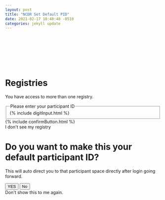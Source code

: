 ```yaml
---
layout: post
title: "NCDR Set Default PID"
date: 2021-02-17 10:40:48 -0510
categories: jekyll update
---
```


<div class="bg_acc flex justify_center texture_dust m-b_5">
<div class="b_n3 bg_success br_3 br_circle br_solid br_white-9 flex_none m-b_n5 m-t_5 m-x_auto p_3 shadow_overlap-light c_white " style="width:100px;height:100px;align-content: center; justify-content: center;display: grid;">
            <span class="fa-stack c_white  font_5">
            <i class="fas fa-file fa-stack-2x"></i>
            <i class="fas fa-cog fa-stack-1x c_success m-t_3"></i>
            </span>  
</div>
</div>
<div class="m_auto max-w_30 p-y_5">
<h1>Registries</h1>
<p>You have access to more than one registry. </p>
    <fieldset>
    <legend
            class="label-holder flex font-size_up font_medium p-y_2">
        <!----> <span class="flex_shrink">Please enter your participant ID
        </span>
    </legend>
    <div class="flex flex_row justify_center">
    {% include digitInput.html %}
    </div>
    </fieldset>
{% include confirmButton.html %}
</div>
<div class="br-t_1 br_solid br_black-3 bg_black-1 text_center p_3 m-t_auto shadow_n1"><a class="link c_primary-n1">I don't see my registry</a></div>
<div class="absolute b_0 bg_black-7 l_0 r_0 t_0 z_5">
<div class="bg_white flex flex_column justify_start m-t_5 m-x_auto m-y_5 m-y_auto max-w_35 shadow_overlap-bold">
<div class="flex_shirink p_5">
<h1>Do you want to make this your default participant ID?</h1>
<p class="font_1">This will auto direct you to that participant space directly after login going forward.</p>
<div class="text_center m-b_4">
    <button class="ease_out transition_1 f:outline_none text_center br_none inline-block w_auto font_medium p-y_3 lh_2 p-x_4 font_1 font_2:md  c_white h:c_white h:bg_primary-n2 br_primary-n3 bg_primary shadow_overlap-light br_radius m_3" label="Log In"><span class="flex block justify_center">
        <span>YES</span></span></button>
    <button class="ease_out transition_1 f:outline_none text_center br_none inline-block w_auto font_medium p-y_3 lh_2 p-x_4 font_1 font_2:md  c_white h:c_white h:bg_shade-n2 br_shade-n3 bg_shade shadow_overlap-light br_radius m_3" label="Log In"><span class="flex block justify_center">
            <span>No</span></span></button>
</div>
</div>
<div class="bg_black-1 br-t_1 br_black-3 br_solid flex_none p_3 shadow_n2 text_center"><a class="link c_primary-n1">Don't show this to me again.</a></div>
</div>
</div>
